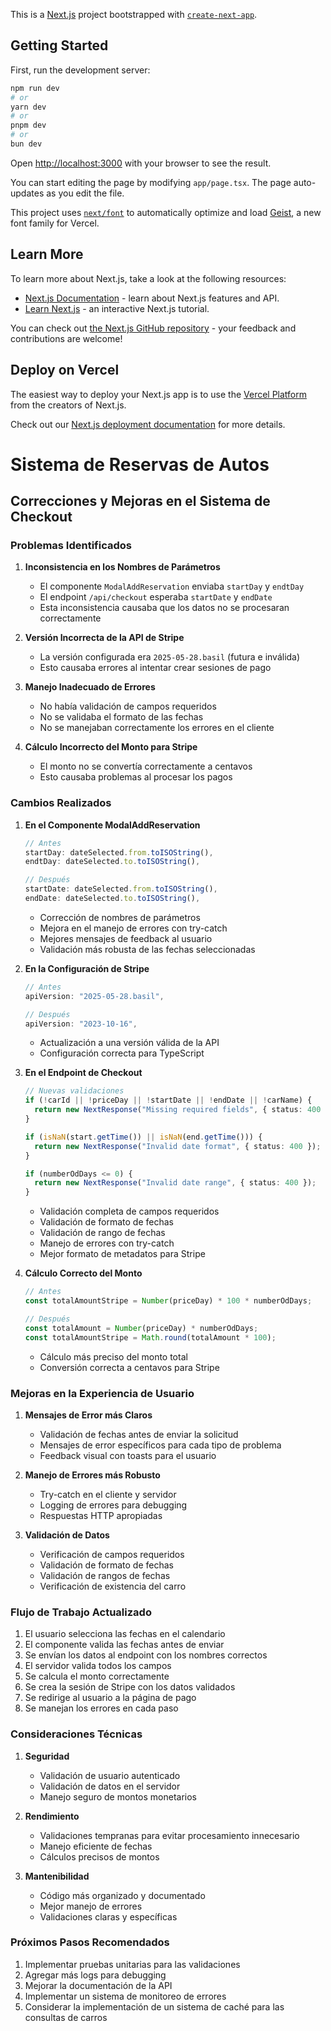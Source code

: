This is a [Next.js](https://nextjs.org) project bootstrapped with [`create-next-app`](https://nextjs.org/docs/app/api-reference/cli/create-next-app).

## Getting Started

First, run the development server:

```bash
npm run dev
# or
yarn dev
# or
pnpm dev
# or
bun dev
```

Open [http://localhost:3000](http://localhost:3000) with your browser to see the result.

You can start editing the page by modifying `app/page.tsx`. The page auto-updates as you edit the file.

This project uses [`next/font`](https://nextjs.org/docs/app/building-your-application/optimizing/fonts) to automatically optimize and load [Geist](https://vercel.com/font), a new font family for Vercel.

## Learn More

To learn more about Next.js, take a look at the following resources:

- [Next.js Documentation](https://nextjs.org/docs) - learn about Next.js features and API.
- [Learn Next.js](https://nextjs.org/learn) - an interactive Next.js tutorial.

You can check out [the Next.js GitHub repository](https://github.com/vercel/next.js) - your feedback and contributions are welcome!

## Deploy on Vercel

The easiest way to deploy your Next.js app is to use the [Vercel Platform](https://vercel.com/new?utm_medium=default-template&filter=next.js&utm_source=create-next-app&utm_campaign=create-next-app-readme) from the creators of Next.js.

Check out our [Next.js deployment documentation](https://nextjs.org/docs/app/building-your-application/deploying) for more details.

# Sistema de Reservas de Autos

## Correcciones y Mejoras en el Sistema de Checkout

### Problemas Identificados

1. **Inconsistencia en los Nombres de Parámetros**
   - El componente `ModalAddReservation` enviaba `startDay` y `endtDay`
   - El endpoint `/api/checkout` esperaba `startDate` y `endDate`
   - Esta inconsistencia causaba que los datos no se procesaran correctamente

2. **Versión Incorrecta de la API de Stripe**
   - La versión configurada era `2025-05-28.basil` (futura e inválida)
   - Esto causaba errores al intentar crear sesiones de pago

3. **Manejo Inadecuado de Errores**
   - No había validación de campos requeridos
   - No se validaba el formato de las fechas
   - No se manejaban correctamente los errores en el cliente

4. **Cálculo Incorrecto del Monto para Stripe**
   - El monto no se convertía correctamente a centavos
   - Esto causaba problemas al procesar los pagos

### Cambios Realizados

1. **En el Componente ModalAddReservation**
   ```typescript
   // Antes
   startDay: dateSelected.from.toISOString(),
   endtDay: dateSelected.to.toISOString(),
   
   // Después
   startDate: dateSelected.from.toISOString(),
   endDate: dateSelected.to.toISOString(),
   ```
   - Corrección de nombres de parámetros
   - Mejora en el manejo de errores con try-catch
   - Mejores mensajes de feedback al usuario
   - Validación más robusta de las fechas seleccionadas

2. **En la Configuración de Stripe**
   ```typescript
   // Antes
   apiVersion: "2025-05-28.basil",
   
   // Después
   apiVersion: "2023-10-16",
   ```
   - Actualización a una versión válida de la API
   - Configuración correcta para TypeScript

3. **En el Endpoint de Checkout**
   ```typescript
   // Nuevas validaciones
   if (!carId || !priceDay || !startDate || !endDate || !carName) {
     return new NextResponse("Missing required fields", { status: 400 });
   }

   if (isNaN(start.getTime()) || isNaN(end.getTime())) {
     return new NextResponse("Invalid date format", { status: 400 });
   }

   if (numberOdDays <= 0) {
     return new NextResponse("Invalid date range", { status: 400 });
   }
   ```
   - Validación completa de campos requeridos
   - Validación de formato de fechas
   - Validación de rango de fechas
   - Manejo de errores con try-catch
   - Mejor formato de metadatos para Stripe

4. **Cálculo Correcto del Monto**
   ```typescript
   // Antes
   const totalAmountStripe = Number(priceDay) * 100 * numberOdDays;
   
   // Después
   const totalAmount = Number(priceDay) * numberOdDays;
   const totalAmountStripe = Math.round(totalAmount * 100);
   ```
   - Cálculo más preciso del monto total
   - Conversión correcta a centavos para Stripe

### Mejoras en la Experiencia de Usuario

1. **Mensajes de Error más Claros**
   - Validación de fechas antes de enviar la solicitud
   - Mensajes de error específicos para cada tipo de problema
   - Feedback visual con toasts para el usuario

2. **Manejo de Errores más Robusto**
   - Try-catch en el cliente y servidor
   - Logging de errores para debugging
   - Respuestas HTTP apropiadas

3. **Validación de Datos**
   - Verificación de campos requeridos
   - Validación de formato de fechas
   - Validación de rangos de fechas
   - Verificación de existencia del carro

### Flujo de Trabajo Actualizado

1. El usuario selecciona las fechas en el calendario
2. El componente valida las fechas antes de enviar
3. Se envían los datos al endpoint con los nombres correctos
4. El servidor valida todos los campos
5. Se calcula el monto correctamente
6. Se crea la sesión de Stripe con los datos validados
7. Se redirige al usuario a la página de pago
8. Se manejan los errores en cada paso

### Consideraciones Técnicas

1. **Seguridad**
   - Validación de usuario autenticado
   - Validación de datos en el servidor
   - Manejo seguro de montos monetarios

2. **Rendimiento**
   - Validaciones tempranas para evitar procesamiento innecesario
   - Manejo eficiente de fechas
   - Cálculos precisos de montos

3. **Mantenibilidad**
   - Código más organizado y documentado
   - Mejor manejo de errores
   - Validaciones claras y específicas

### Próximos Pasos Recomendados

1. Implementar pruebas unitarias para las validaciones
2. Agregar más logs para debugging
3. Mejorar la documentación de la API
4. Implementar un sistema de monitoreo de errores
5. Considerar la implementación de un sistema de caché para las consultas de carros
